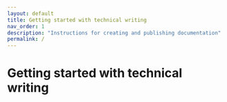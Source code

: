 ```yaml
---
layout: default
title: Getting started with technical writing
nav_order: 1
description: "Instructions for creating and publishing documentation"
permalink: /
---
```




# Getting started with technical writing


